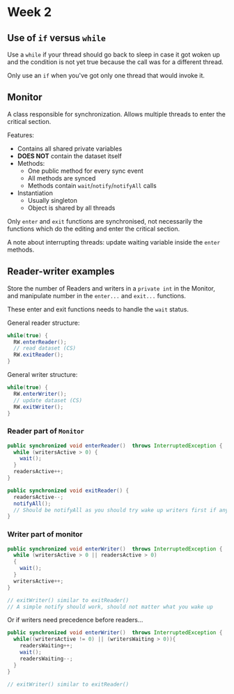 # Week 2

## Use of `if` versus `while`


Use a `while` if your thread should go back to sleep in case it got woken up and the condition is not yet true because the call was for a different thread.

Only use an `if` when you've got only one thread that would invoke it.

## Monitor

A class responsible for synchronization. Allows multiple threads to enter the critical section.

Features:

* Contains all shared private variables
* **DOES NOT** contain the dataset itself
* Methods:
  * One public method for every sync event
  * All methods are synced
  * Methods contain `wait`/`notify`/`notifyAll` calls
* Instantiation
  * Usually singleton
  * Object is shared by all threads

Only `enter` and `exit` functions are synchronised, not necessarily the functions which do the editing and enter the critical section.

A note about interrupting threads: update waiting variable inside the `enter` methods. <!-- What does this mean ???? TODO slide 16 in OS2_week2 -->

## Reader-writer examples

Store the number of Readers and writers in a `private int` in the Monitor, and manipulate number in the `enter...` and `exit...` functions.

These enter and exit functions needs to handle the `wait` status.


General reader structure:

~~~ java
while(true) { 
  RW.enterReader(); 
  // read dataset (CS) 
  RW.exitReader(); 
}
~~~

General writer structure:

~~~ java
while(true) { 
  RW.enterWriter(); 
  // update dataset (CS) 
  RW.exitWriter(); 
}
~~~

### Reader part of `Monitor`
~~~ java
public synchronized void enterReader()  throws InterruptedException { 
  while (writersActive > 0) {  
    wait();  
  } 
  readersActive++; 
} 

public synchronized void exitReader() { 
  readersActive--; 
  notifyAll();
  // Should be notifyAll as you should try wake up writers first if any exist possibly
}
~~~


### Writer part of monitor


~~~ java
public synchronized void enterWriter()  throws InterruptedException { 
  while (writersActive > 0 || readersActive > 0) 
  { 
    wait(); 
  } 
  writersActive++; 
}

// exitWriter() similar to exitReader()
// A simple notify should work, should not matter what you wake up

~~~

Or if writers need precedence before readers...

~~~ java
public synchronized void enterWriter()  throws InterruptedException { 
  while((writersActive != 0) || (writersWaiting > 0)){ 
    readersWaiting++; 
    wait(); 
    readersWaiting--; 
  }
}

// exitWriter() similar to exitReader()

~~~

